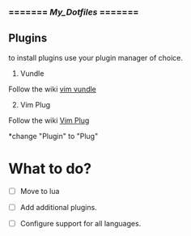  ### ======= _My_Dotfiles_ ======= 

 ## Plugins

 to install plugins use your plugin manager of choice.

 1. Vundle

 Follow the wiki [vim vundle](https://github.com/VundleVim/Vundle.vim)

 2. Vim Plug

 Follow the wiki [Vim Plug](https://github.com/junegunn/vim-plug)
 
 *change "Plugin" to "Plug"

# What to do?

- [ ] Move to lua
- [ ] Add additional plugins.
- [ ] Configure support for all languages.

